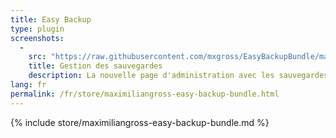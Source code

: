 ```yaml
---
title: Easy Backup
type: plugin
screenshots:
  - 
    src: "https://raw.githubusercontent.com/mxgross/EasyBackupBundle/master/screenshot.jpg"
    title: Gestion des sauvegardes
    description: La nouvelle page d'administration avec les sauvegardes 
lang: fr
permalink: /fr/store/maximiliangross-easy-backup-bundle.html
---
```


{% include store/maximiliangross-easy-backup-bundle.md %}
